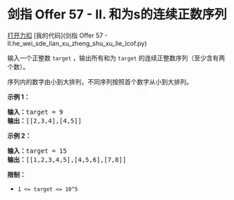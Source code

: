 # 剑指 Offer 57 - II. 和为s的连续正数序列

[打开力扣](https://leetcode.cn/problems/he-wei-sde-lian-xu-zheng-shu-xu-lie-lcof) [我的代码](剑指 Offer 57 - II.he_wei_sde_lian_xu_zheng_shu_xu_lie_lcof.py)

输入一个正整数 <code>target</code> ，输出所有和为 <code>target</code> 的连续正整数序列（至少含有两个数）。

序列内的数字由小到大排列，不同序列按照首个数字从小到大排列。



<strong>示例 1：</strong>

<pre><strong>输入：</strong>target = 9
<strong>输出：</strong>[[2,3,4],[4,5]]
</pre>

<strong>示例 2：</strong>

<pre><strong>输入：</strong>target = 15
<strong>输出：</strong>[[1,2,3,4,5],[4,5,6],[7,8]]
</pre>



<strong>限制：</strong>

<ul>
	<li><code>1 <= target <= 10^5</code></li>
</ul>
